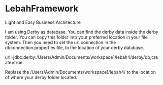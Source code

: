 # LebahFramework
Light and Easy Business Architecture

I am using Derby as database.  You can find the derby data inside the derby folder.  You can copy this folder into your preferred location in your file system.  Then you need to set the url connection in the dbconnection.properties file, to the location of your derby database.

url=jdbc:derby:/Users/Admin/Documents/workspace1/lebah4/derby/db;create=true

Replase the /Users/Admin/Documents/workspace1/lebah4/ to the location of where your derby folder located.
